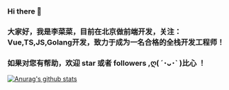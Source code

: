 ### Hi there 👋
### 大家好，我是李菜菜，目前在北京做前端开发，关注：Vue,TS,JS,Golang开发，致力于成为一名合格的全栈开发工程师！
### 如果对您有帮助，欢迎 star 或者 followers ,ღ( ´･ᴗ･` )比心 ！
<!--
**lqliqi/lqliqi** is a ✨ _special_ ✨ repository because its `README.md` (this file) appears on your GitHub profile.

Here are some ideas to get you started:

- 🔭 I’m currently working on ...
- 🌱 I’m currently learning ...
- 👯 I’m looking to collaborate on ...
- 🤔 I’m looking for help with ...
- 💬 Ask me about ...
- 📫 How to reach me: ...
- 😄 Pronouns: ...
- ⚡ Fun fact: ...
-->
[![Anurag's github stats](https://github-readme-stats.vercel.app/api?username=lqliqi&show_icons=true&theme=algolia&repo=vue3-vite-element-plus-ts-admin)](https://github.com/anuraghazra/github-readme-stats)
